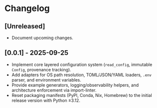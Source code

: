 # Changelog

## [Unreleased]
- Document upcoming changes.

## [0.0.1] - 2025-09-25
- Implement core layered configuration system (`read_config`, immutable `Config`, provenance tracking).
- Add adapters for OS path resolution, TOML/JSON/YAML loaders, `.env` parser, and environment variables.
- Provide example generators, logging/observability helpers, and architecture enforcement via import-linter.
- Reset packaging manifests (PyPI, Conda, Nix, Homebrew) to the initial release version with Python ≥3.12.
